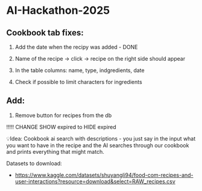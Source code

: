 # AI-Hackathon-2025

## Cookbook tab fixes:
1. Add the date when the recipy was added - DONE

2. Name of the recipe -> click -> recipe on the right side should appear
3. In the table columns: name, type, indgredients, date
4. Check if possible to limit characters for ingredients 

## Add:
1. Remove button for recipes from the db

!!!!! CHANGE SHOW expired to HIDE expired

💡Idea: Cookbook ai search with descriptions - you just say in the input what you want to have in the recipe and the AI searches through our cookbook and prints everything that might match.


Datasets to download:
- https://www.kaggle.com/datasets/shuyangli94/food-com-recipes-and-user-interactions?resource=download&select=RAW_recipes.csv